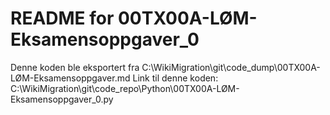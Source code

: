 # README for 00TX00A-LØM-Eksamensoppgaver_0
Denne koden ble eksportert fra C:\WikiMigration\git\code_dump\00TX00A-LØM-Eksamensoppgaver.md
Link til denne koden: C:\WikiMigration\git\code_repo\Python\00TX00A-LØM-Eksamensoppgaver_0.py
